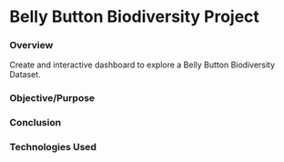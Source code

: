 # Belly Button Biodiversity Project

### Overview

Create and interactive dashboard to explore a Belly Button Biodiversity Dataset.

### Objective/Purpose



### Conclusion


### Technologies Used
